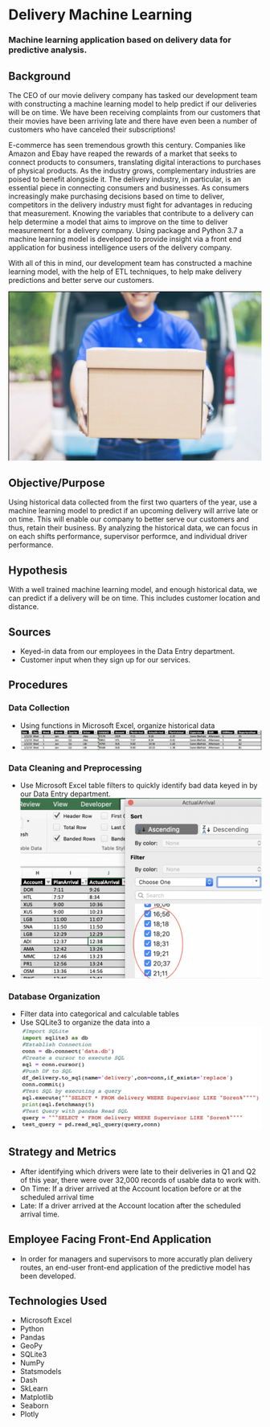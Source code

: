# Delivery Machine Learning

### Machine learning application based on delivery data for predictive analysis.

## Background

The CEO of our movie delivery company has tasked our development team with constructing a machine learning model to help predict if our deliveries will be on time. We have been receiving complaints from our customers that their movies have been arriving late and there have even been a number of customers who have canceled their subscriptions!  

E-commerce has seen tremendous growth this century. Companies like Amazon and Ebay have reaped the rewards of a market that seeks to connect products to consumers, translating digital interactions to purchases of physical products. As the industry grows, complementary industries are poised to benefit alongside it. The delivery industry, in particular, is an essential piece in connecting consumers and businesses. As consumers increasingly make purchasing decisions based on time to deliver, competitors in the delivery industry must fight for advantages in reducing that measurement. Knowing the variables that contribute to a delivery can help determine a model that aims to improve on the time to deliver measurement for a delivery company. Using package and Python 3.7 a machine learning model is developed to provide insight via a front end application for business intelligence users of the delivery company.

With all of this in mind, our development team has constructed a machine learning model, with the help of ETL techniques, to help make delivery predictions and better serve our customers. 

![Delivery](img/delivery.png)

## Objective/Purpose

Using historical data collected from the first two quarters of the year,  use a machine learning model to predict if an upcoming delivery will arrive late or on time. This will enable our company to better serve our customers and thus, retain their business. By analyzing the historical data, we can focus in on each shifts performance, supervisor performce, and individual driver performance. 

## Hypothesis 

With a well trained machine learning model, and enough historical data, we can predict if a delivery will be on time. This includes customer location and distance. 

## Sources

* Keyed-in data from our employees in the Data Entry department.  
* Customer input when they sign up for our services.

## Procedures

### Data Collection
* Using functions in Microsoft Excel, organize historical data
* ![Excel](img/excel_after.png)
### Data Cleaning and Preprocessing 
* Use Microsoft Excel table filters to quickly identify bad data keyed in by our Data Entry department. 
* ![Bad Data](img/bad_data.png)
### Database Organization
* Filter data into categorical and calculable tables
* Use SQLite3 to organize the data into a 
* ![SQLite](img/sqlite.png)

## Strategy and Metrics
* After identifying which drivers were late to their deliveries in Q1 and Q2 of this year, there were over 32,000 records of usable data to work with. 
* On Time: If a driver arrived at the Account location before or at the scheduled arrival time
* Late: If a driver arrived at the Account location after the scheduled arrival time. 

## Employee Facing Front-End Application
* In order for managers and supervisors to more accuratly plan delivery routes, an end-user front-end application of the predictive model has been developed. 

## Technologies Used

* Microsoft Excel
* Python
* Pandas
* GeoPy
* SQLite3
* NumPy
* Statsmodels
* Dash
* SkLearn
* Matplotlib
* Seaborn
* Plotly
